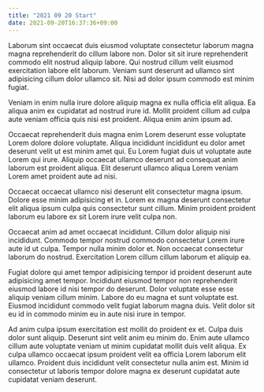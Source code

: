 ```yaml
---
title: "2021 09 20 Start"
date: 2021-09-20T16:37:36+09:00
---
```


Laborum sint occaecat duis eiusmod voluptate consectetur laborum magna magna reprehenderit do cillum labore non. Dolor sit sit irure reprehenderit commodo elit nostrud aliquip labore. Qui nostrud cillum velit eiusmod exercitation labore elit laborum. Veniam sunt deserunt ad ullamco sint adipisicing cillum dolor ullamco sit. Nisi ad dolor ipsum commodo est minim fugiat.

Veniam in enim nulla irure dolore aliquip magna ex nulla officia elit aliqua. Ea aliqua anim ex cupidatat ad nostrud irure id. Mollit proident cillum ad culpa aute veniam officia quis nisi est proident. Aliqua enim anim ipsum ad.

Occaecat reprehenderit duis magna enim Lorem deserunt esse voluptate Lorem dolore dolore voluptate. Aliqua incididunt incididunt eu dolor amet deserunt velit ut est minim amet qui. Eu Lorem fugiat duis ut voluptate aute Lorem qui irure. Aliquip occaecat ullamco deserunt ad consequat anim laborum est proident aliqua. Elit deserunt ullamco aliqua Lorem veniam Lorem amet proident aute ad nisi.

Occaecat occaecat ullamco nisi deserunt elit consectetur magna ipsum. Dolore esse minim adipisicing et in. Lorem ex magna deserunt consectetur elit aliqua ipsum culpa quis consectetur sunt cillum. Minim proident proident laborum eu labore ex sit Lorem irure velit culpa non.

Occaecat anim ad amet occaecat incididunt. Cillum dolor aliquip nisi incididunt. Commodo tempor nostrud commodo consectetur Lorem irure aute id ut culpa. Tempor nulla minim dolor et. Non occaecat consectetur laborum do nostrud. Exercitation Lorem cillum cillum laborum et aliquip ea.

Fugiat dolore qui amet tempor adipisicing tempor id proident deserunt aute adipisicing amet tempor. Incididunt eiusmod tempor non reprehenderit eiusmod labore id nisi tempor do deserunt. Dolor voluptate esse esse aliquip veniam cillum minim. Labore do eu magna et sunt voluptate est. Eiusmod incididunt commodo velit fugiat laborum magna duis. Velit dolor sit eu id in commodo minim eu in aute nisi irure in tempor.

Ad anim culpa ipsum exercitation est mollit do proident ex et. Culpa duis dolor sunt aliquip. Deserunt sint velit anim eu minim do. Enim aute ullamco cillum aute voluptate veniam ut minim cupidatat mollit duis velit aliqua. Ex culpa ullamco occaecat ipsum proident velit ea officia Lorem laborum elit ullamco. Proident duis incididunt velit consectetur nulla anim est. Minim id consectetur ut laboris tempor dolore magna ex deserunt cupidatat aute cupidatat veniam deserunt.

